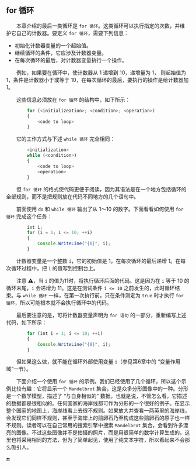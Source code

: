## for 循环

&emsp;&emsp;本章介绍的最后一类循环是 `for 循环`。这类循环可以执行指定的次数，并维护它自己的计数器。要定义 `for 循环`，需要下列信息：

* 初始化计数器变量的一个起始值。
* 继续循环的条件，它应涉及计数器变量。
* 在每次循环的最后，对计数器变量执行一个操作。

&emsp;&emsp;例如，如果要在循环中，使计数器从 1 递增到 10，递增量为 1， 则起始值为 1，条件是计数器小于或等于 10，在每次循环的最后，要执行的操作是给计数器加 1。

&emsp;&emsp;这些信息必须放在 `for 循环` 的结构中，如下所示：

```javascript
        for (<initializeation>; <condition>; <operation>)
        {
            <code to loop>
        }
```

&emsp;&emsp;它的工作方式与下述 `while 循环` 完全相同：

```javascript
        <initialization>
        while (<condition>)
        {
            <code to loop>
            <operation>
        }
```

&emsp;&emsp;但 `for 循环` 的格式使代码更便于阅读，因为其语法是在一个地方包括循环的全部规则，而不是把规则放在代码不同地方的几个语句中。

&emsp;&emsp;前面使用 `do` 和 `while 循环` 输出了从 1～10 的数字。下面看看如何使用 `for 循环` 完成这个任务：

```javascript
        int i;
        for (i = 1; i <= 10; ++i)
        {
            Console.WriteLine("{0}", i);
        }
```

&emsp;&emsp;计数器变量是一个整数 `i`，它的初始值是 1，在每次循环的最后递增 1。在每次循环过程中，把 `i` 的值写到控制台上。

&emsp;&emsp;注意 ⚠️，当 `i` 的值为11时，将执行循环后面的代码。这是因为在 `i` 等于 10 的循环末尾，`i` 会递增为 11。这是在测试条件 `i <= 10` 之前发生的，此时循环结束。与 `while 循环` 一样，在第一次执行前，只在条件测定为 `true` 时才执行 `for 循环`，所以可能根本就不会执行循环中的代码。 

&emsp;&emsp;最后要注意的是，可将计数器变量声明为 `for 语句` 的一部分，重新编写上述代码，如下所示：

```javascript
        for (int i = 1; i <= 10; ++i)
        {
            Console.WriteLine("{0}", i);
        }
```

&emsp;&emsp;但如果这么做，就不能在循环外部使用变量 `i`（参见第6章中的 “变量作用域”一节）。

&emsp;&emsp;下面介绍一个使用 `for 循环` 的示例。我们已经使用了几个循环，所以这个示例比较有趣：它将显示一个 `Mandelbrot` 集合，这是众多分形图像中的一种。分形是一个数学模型，描述了 “与自身相似的” 数据。也就是说，不管怎么看，它描述的数据都是很相似的。任何国家的海岸线都可作为分形的一个很好的例子。在显示整个国家的地图上，海岸线看上去很不规则。如果放大并查看一两英里的海岸线，会发现它们同样不规则，甚至于海岸上的鹅卵石乃至构成这些鹅卵石的原子也一样不规则。读者可以在自己常用的搜索引擎中搜索 `Mandelbrot` 集合，会看到许多漂亮的图像。不过这些图像并不是拍摄的照片，而是用很简单的数学计算生成的。这里也将采用相同的方法，但为了简单起见，使用了纯文本字符，所以看起来不会那么吸引人。








🔚